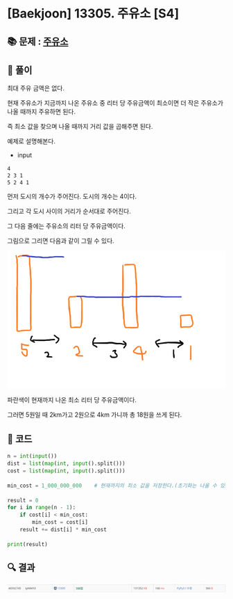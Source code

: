 # [Baekjoon] 13305. 주유소 [S4]

## 📚 문제 : [주유소](https://www.acmicpc.net/problem/13305)

## 📖 풀이

최대 주유 금액은 없다.

현재 주유소가 지금까지 나온 주유소 중 리터 당 주유금액이 최소이면 더 작은 주유소가 나올 때까지 주유하면 된다.

즉 최소 값을 찾으며 나올 때까지 거리 값을 곱해주면 된다.

예제로 설명해본다.

- input

```
4
2 3 1
5 2 4 1
```

먼저 도시의 개수가 주어진다. 도시의 개수는 4이다.

그리고 각 도시 사이의 거리가 순서대로 주어진다.

그 다음 줄에는 주유소의 리터 당 주유금액이다.

그림으로 그리면 다음과 같이 그릴 수 있다.

![image-20220725002947468](README.assets/image-20220725002947468.png)

파란색이 현재까지 나온 최소 리터 당 주유금액이다.

그러면 5원일 때 2km가고 2원으로 4km 가니까 총 18원을 쓰게 된다.

## 📒 코드

```python
n = int(input())
dist = list(map(int, input().split()))
cost = list(map(int, input().split()))

min_cost = 1_000_000_000    # 현재까지의 최소 값을 저장한다.(초기화는 나올 수 있는 가장 큰 수로 초기화)

result = 0
for i in range(n - 1):
    if cost[i] < min_cost:
        min_cost = cost[i]
    result += dist[i] * min_cost

print(result)
```



## 🔍 결과

![image-20220725003419560](README.assets/image-20220725003419560.png)